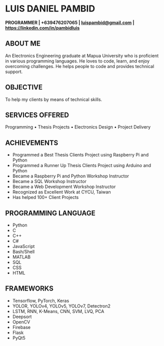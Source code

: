 # LUIS DANIEL PAMBID
**PROGRAMMER | +639476207065 | luispambid@gmail.com | https://linkedin.com/in/pambidluis**

## ABOUT ME
An Electronics Engineering graduate at Mapua University who is proficient in various programming languages. He loves to code, learn, and enjoy overcoming challenges. He helps people to code and provides technical support.

## OBJECTIVE
To help my clients by means of technical skills.

## SERVICES OFFERED
Programming • Thesis Projects • Electronics Design • Project Delivery

## ACHIEVEMENTS
- Programmed a Best Thesis Clients Project using Raspberry Pi and Python
- Programmed a Runner Up Thesis Clients Project using Arduino and Python
- Became a Raspberry Pi and Python Workshop Instructor
- Became a SQL Workshop Instructor
- Became a Web Development Workshop Instructor
- Recognized as Excellent Work at CYCU, Taiwan
- Has helped 100+ Client Projects

## PROGRAMMING LANGUAGE
- Python
- C
- C++
- C#
- JavaScript
- Bash/Shell
- MATLAB
- SQL
- CSS
- HTML

## FRAMEWORKS
- Tensorflow, PyTorch, Keras
- YOLOR, YOLOv4, YOLOv5, YOLOv7, Detectron2
- LSTM, RNN, K-Means, CNN, SVM, LVQ, PCA
- Deepsort
- OpenCV
- Firebase
- Flask
- PyQt5

<!--
**frosteen/frosteen** is a ✨ _special_ ✨ repository because its `README.md` (this file) appears on your GitHub profile.

Here are some ideas to get you started:

- 🔭 I’m currently working on ...
- 🌱 I’m currently learning ...
- 👯 I’m looking to collaborate on ...
- 🤔 I’m looking for help with ...
- 💬 Ask me about ...
- 📫 How to reach me: ...
- 😄 Pronouns: ...
- ⚡ Fun fact: ...
-->
